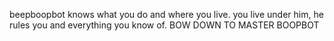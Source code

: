 beepboopbot knows what you do and where you live. you live under him, he rules you and everything you know of. BOW DOWN TO MASTER BOOPBOT
